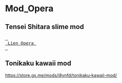 # Mod_Opera

## Tensei Shitara slime mod
[<kbd> <br> Lien Opera <br> </kbd>](https://store.gx.me/mods/erql1w/tensei-shitara-slime-mod/)

## Tonikaku kawaii mod
https://store.gx.me/mods/i8ynfd/tonikaku-kawaii-mod/
